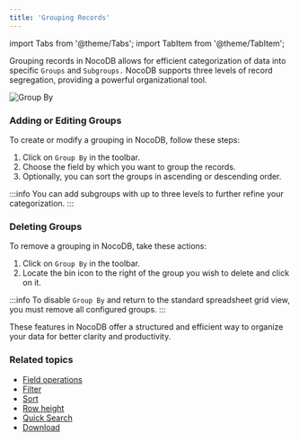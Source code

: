 ```yaml
---
title: 'Grouping Records'
---
```

import Tabs from '@theme/Tabs';
import TabItem from '@theme/TabItem';

Grouping records in NocoDB allows for efficient categorization of data into specific `Groups` and `Subgroups.` NocoDB supports three levels of record segregation, providing a powerful organizational tool.

![Group By](https://github.com/nocodb/nocodb/assets/86527202/d4bfcdee-85ed-4c98-92ac-12055f9715e4)

### Adding or Editing Groups

To create or modify a grouping in NocoDB, follow these steps:

1. Click on `Group By` in the toolbar.
2. Choose the field by which you want to group the records.
3. Optionally, you can sort the groups in ascending or descending order.

:::info
You can add subgroups with up to three levels to further refine your categorization.
:::

### Deleting Groups

To remove a grouping in NocoDB, take these actions:

1. Click on `Group By` in the toolbar.
2. Locate the bin icon to the right of the group you wish to delete and click on it.

:::info
To disable `Group By` and return to the standard spreadsheet grid view, you must remove all configured groups.
:::

These features in NocoDB offer a structured and efficient way to organize your data for better clarity and productivity.    

### Related topics
- [Field operations](field-operations)
- [Filter](filter)
- [Sort](sort)
- [Row height](row-height)
- [Quick Search](search)
- [Download](download)